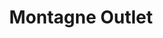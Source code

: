 ---
title: "Montagne Outlet"
url: /ciudad-autonoma-de-buenos-aires/montagne-outlet/
shop: exterior
---